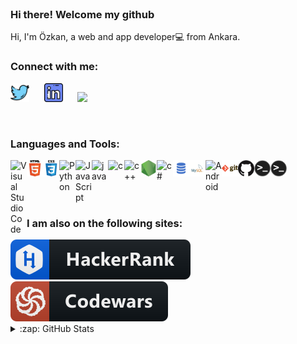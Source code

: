 <img src="https://camo.githubusercontent.com/992babdffd8c74a1502de375fbdf7e4d54773242/68747470733a2f2f6d656469612e67697068792e636f6d2f6d656469612f53576f536b4e36447854737a71494b4571762f67697068792e676966" alt="" style="max-width:100%;">

### Hi there! Welcome my github

<p> Hi, I'm Özkan, a web and app developer💻 from Ankara.</p>

### Connect with me:
<p align="left">
<a href="https://https://twitter.com/smzozkn/" rel="nofollow"><img height="30" src="https://raw.githubusercontent.com/AbhishekMaira10/AbhishekMaira10/master/Resources/png/twitter.png?raw=true" style="max-width:100%;"></a>&nbsp;&nbsp;&nbsp;&nbsp;&nbsp;
<a href="https://www.linkedin.com/in/%C3%B6zkan-semiz/" rel="nofollow"><img height="30" src="https://raw.githubusercontent.com/AbhishekMaira10/AbhishekMaira10/master/linkedin.png?raw=true" style="max-width:100%;"></a>&nbsp;&nbsp;&nbsp;&nbsp;&nbsp;
<a href="https://www.instagram.com/ozkan.semiz/" rel="nofollow"><img height="30" src="https://camo.githubusercontent.com/637772cbaceb1bb40d33869c0839a38db0eadf25b87f5cb6ba005bd9ea207f59/68747470733a2f2f696d6167652e666c617469636f6e2e636f6d2f69636f6e732f7376672f3732352f3732353237382e737667" data-canonical-src="https://image.flaticon.com/icons/svg/725/725278.svg" style="max-width:100%;"></a>&nbsp;&nbsp;&nbsp;&nbsp;&nbsp;
</p>

<br />

### Languages and Tools:

<img align="left" alt="Visual Studio Code" width="26px" src="https://www.flaticon.com/svg/vstatic/svg/906/906324.svg?token=exp=1613757593~hmac=f5417ae22a704517b20d0c03379e7ca9" />
<img align="left" alt="HTML5" width="26px" src="https://raw.githubusercontent.com/github/explore/80688e429a7d4ef2fca1e82350fe8e3517d3494d/topics/html/html.png" />
<img align="left" alt="CSS3" width="26px" src="https://raw.githubusercontent.com/github/explore/80688e429a7d4ef2fca1e82350fe8e3517d3494d/topics/css/css.png" />
<img align="left" alt="Python" width="26px" src="https://www.flaticon.com/svg/vstatic/svg/2570/2570575.svg?token=exp=1613774893~hmac=f2ec5717f8530c32e33871b64fb86da8" />
<img align="left" alt="JavaScript" width="26px" src="https://www.flaticon.com/premium-icon/icons/svg/3097/3097978.svg" />
<img align="left" alt="java" width="26px" src="https://www.flaticon.com/svg/vstatic/svg/226/226777.svg?token=exp=1613774945~hmac=6f9cb72420200a24aebf2c083bc443a0" />
<img align="left" alt="c" width="26px" src="https://www.flaticon.com/svg/vstatic/svg/3600/3600912.svg?token=exp=1613757494~hmac=cbd8da4fca4c3092f99a40352d87f689" />
<img align="left" alt="c++" width="26px" src="https://www.flaticon.com/svg/vstatic/svg/919/919841.svg?token=exp=1613774968~hmac=68ddb93567ee0273131b1ea37c2bdb45" />
<img align="left" alt="Node.js" width="26px" src="https://raw.githubusercontent.com/github/explore/80688e429a7d4ef2fca1e82350fe8e3517d3494d/topics/nodejs/nodejs.png" />
<img align="left" alt="c#" width="26px" src="https://www.flaticon.com/svg/vstatic/svg/381/381704.svg?token=exp=1613757556~hmac=073a30af1490fa5cabc532b9966447ef" />
<img align="left" alt="SQL" width="26px" src="https://raw.githubusercontent.com/github/explore/80688e429a7d4ef2fca1e82350fe8e3517d3494d/topics/sql/sql.png" />
<img align="left" alt="MySQL" width="26px" src="https://raw.githubusercontent.com/github/explore/80688e429a7d4ef2fca1e82350fe8e3517d3494d/topics/mysql/mysql.png" />
<img align="left" alt="Android" width="26px" src="https://www.flaticon.com/premium-icon/icons/svg/2504/2504881.svg" />
<img align="left" alt="Git" width="26px" src="https://raw.githubusercontent.com/github/explore/80688e429a7d4ef2fca1e82350fe8e3517d3494d/topics/git/git.png" />
<img align="left" alt="GitHub" width="26px" src="https://raw.githubusercontent.com/github/explore/78df643247d429f6cc873026c0622819ad797942/topics/github/github.png" />
<img align="left" alt="Terminal" width="26px" src="https://raw.githubusercontent.com/github/explore/80688e429a7d4ef2fca1e82350fe8e3517d3494d/topics/terminal/terminal.png" />
<img align="left" alt="Terminal" width="26px" src="https://raw.githubusercontent.com/github/explore/80688e429a7d4ef2fca1e82350fe8e3517d3494d/topics/terminal/terminal.png" />

<br />
<br />

<br />
<br />

### I am also on the following sites:
<a href="https://www.hackerrank.com/ozknsmz" rel="nofollow">
    <img src="https://raw.githubusercontent.com/AbhishekMaira10/AbhishekMaira10/master/Resources/svg/hackerrank.svg" alt="hackerrank" style="max-width:100%;">
  </a>
  <a href="https://www.codewars.com/dashboard" rel="nofollow">
    <img src="https://raw.githubusercontent.com/AbhishekMaira10/AbhishekMaira10/master/Resources/svg/codewars.svg" alt="codewars" style="max-width:100%;">
  </a>



<details>
  <summary>:zap: GitHub Stats</summary>

  <img align="left" alt="codeSTACKr's GitHub Stats" src="https://github-readme-stats.codestackr.vercel.app/api?username=ozknsmz&show_icons=true&hide_border=true" />

</details>






[twitter]: https://twitter.com/smzozkn
[instagram]: https://www.instagram.com/ozkan.semiz
[linkedin]: https://www.linkedin.com/in/%C3%B6zkan-semiz/

